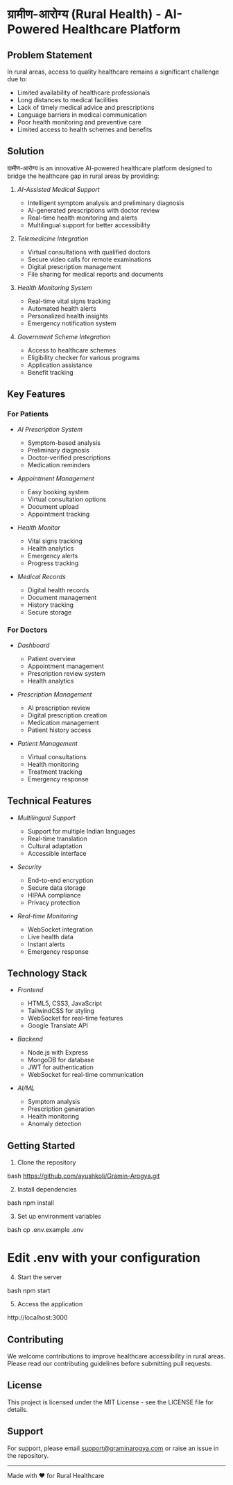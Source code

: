 # ग्रामीण-आरोग्य (Rural Health) - AI-Powered Healthcare Platform

## Problem Statement

In rural areas, access to quality healthcare remains a significant challenge due to:

- Limited availability of healthcare professionals
- Long distances to medical facilities
- Lack of timely medical advice and prescriptions
- Language barriers in medical communication
- Poor health monitoring and preventive care
- Limited access to health schemes and benefits

## Solution

ग्रामीण-आरोग्य is an innovative AI-powered healthcare platform designed to bridge the healthcare gap in rural areas by providing:

1. *AI-Assisted Medical Support*

   - Intelligent symptom analysis and preliminary diagnosis
   - AI-generated prescriptions with doctor review
   - Real-time health monitoring and alerts
   - Multilingual support for better accessibility

2. *Telemedicine Integration*

   - Virtual consultations with qualified doctors
   - Secure video calls for remote examinations
   - Digital prescription management
   - File sharing for medical reports and documents

3. *Health Monitoring System*

   - Real-time vital signs tracking
   - Automated health alerts
   - Personalized health insights
   - Emergency notification system

4. *Government Scheme Integration*
   - Access to healthcare schemes
   - Eligibility checker for various programs
   - Application assistance
   - Benefit tracking

## Key Features

### For Patients

- *AI Prescription System*

  - Symptom-based analysis
  - Preliminary diagnosis
  - Doctor-verified prescriptions
  - Medication reminders

- *Appointment Management*

  - Easy booking system
  - Virtual consultation options
  - Document upload
  - Appointment tracking

- *Health Monitor*

  - Vital signs tracking
  - Health analytics
  - Emergency alerts
  - Progress tracking

- *Medical Records*
  - Digital health records
  - Document management
  - History tracking
  - Secure storage

### For Doctors

- *Dashboard*

  - Patient overview
  - Appointment management
  - Prescription review system
  - Health analytics

- *Prescription Management*

  - AI prescription review
  - Digital prescription creation
  - Medication management
  - Patient history access

- *Patient Management*
  - Virtual consultations
  - Health monitoring
  - Treatment tracking
  - Emergency response

## Technical Features

- *Multilingual Support*

  - Support for multiple Indian languages
  - Real-time translation
  - Cultural adaptation
  - Accessible interface

- *Security*

  - End-to-end encryption
  - Secure data storage
  - HIPAA compliance
  - Privacy protection

- *Real-time Monitoring*
  - WebSocket integration
  - Live health data
  - Instant alerts
  - Emergency response

## Technology Stack

- *Frontend*

  - HTML5, CSS3, JavaScript
  - TailwindCSS for styling
  - WebSocket for real-time features
  - Google Translate API

- *Backend*

  - Node.js with Express
  - MongoDB for database
  - JWT for authentication
  - WebSocket for real-time communication

- *AI/ML*
  - Symptom analysis
  - Prescription generation
  - Health monitoring
  - Anomaly detection

## Getting Started

1. Clone the repository

bash
https://github.com/ayushkoli/Gramin-Arogya.git


2. Install dependencies

bash
npm install


3. Set up environment variables

bash
cp .env.example .env
# Edit .env with your configuration


4. Start the server

bash
npm start


5. Access the application


http://localhost:3000


## Contributing

We welcome contributions to improve healthcare accessibility in rural areas. Please read our contributing guidelines before submitting pull requests.

## License

This project is licensed under the MIT License - see the LICENSE file for details.

## Support

For support, please email support@graminarogya.com or raise an issue in the repository.

---

Made with ❤ for Rural Healthcare

